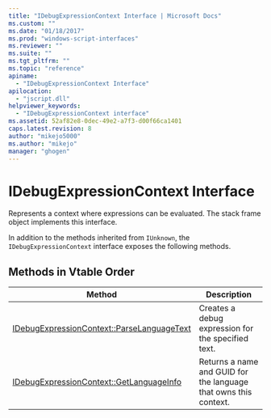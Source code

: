 ```yaml
---
title: "IDebugExpressionContext Interface | Microsoft Docs"
ms.custom: ""
ms.date: "01/18/2017"
ms.prod: "windows-script-interfaces"
ms.reviewer: ""
ms.suite: ""
ms.tgt_pltfrm: ""
ms.topic: "reference"
apiname: 
  - "IDebugExpressionContext Interface"
apilocation: 
  - "jscript.dll"
helpviewer_keywords: 
  - "IDebugExpressionContext interface"
ms.assetid: 52af82e8-0dec-49e2-a7f3-d00f66ca1401
caps.latest.revision: 8
author: "mikejo5000"
ms.author: "mikejo"
manager: "ghogen"
---
```

# IDebugExpressionContext Interface
Represents a context where expressions can be evaluated. The stack frame object implements this interface.  
  
 In addition to the methods inherited from `IUnknown`, the `IDebugExpressionContext` interface exposes the following methods.  
  
## Methods in Vtable Order  
  
|Method|Description|  
|------------|-----------------|  
|[IDebugExpressionContext::ParseLanguageText](../../winscript/reference/idebugexpressioncontext-parselanguagetext.md)|Creates a debug expression for the specified text.|  
|[IDebugExpressionContext::GetLanguageInfo](../../winscript/reference/idebugexpressioncontext-getlanguageinfo.md)|Returns a name and GUID for the language that owns this context.|